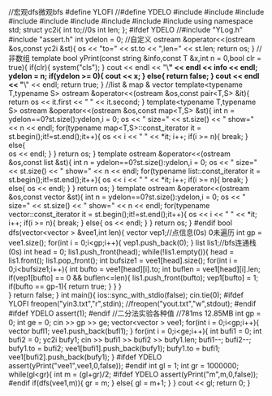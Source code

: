 //宏观dfs微观bfs
#define YLOFI
//#define YDELO
#include<iostream>
#include<iomanip>
#include<string>
#include<sstream>
#include<map>
#include<list>
#include<vector>
#include<algorithm>
#include<cmath> 
using namespace std;
struct yc2i{
	int to;//0s
	int len;
};
#ifdef YDELO
//#include "YLog.h"
#include "assert.h"
int ydelon = 0;
//自定义
ostream &operator<<(ostream &os,const yc2i &st){
	os << "to=" << st.to << ",len=" << st.len;
	return os;
}
//非数组
template<typename T>
bool yPrint(const string &info,const T &x,int n = 0,bool clr = true){
	if(clr){
		system("cls");
	}
	cout << endl << "\\**********************" << endl << info << endl;
	ydelon = n;
	if(ydelon >= 0){
		cout << x;
	}
	else{
		return false;
	}
	cout << endl << "**********************\\" << endl;
	return true;
}
//list & map & vector
template<typename T,typename S>
ostream &operator<<(ostream &os,const pair<T,S> &it){
    return 	os << it.first << " " << it.second;
}
template<typename T,typename S>
ostream &operator<<(ostream &os,const map<T,S> &st){
	int n = ydelon==0?st.size():ydelon,i = 0;
	os <<  " size=" << st.size() << " show=" << n << endl;
	for(typename map<T,S>::const_iterator it = st.begin();it!=st.end();it++){
		os << i << " " << *it;
		i++;
		if(i >= n){
			break;
		}
		else{	
			os << endl;
		}
	}
	return os;
}
template<typename T>
ostream &operator<<(ostream &os,const list<T> &st){
	int n = ydelon==0?st.size():ydelon,i = 0;
	os <<  " size=" << st.size() << " show=" << n << endl;
	for(typename list<T>::const_iterator it = st.begin();it!=st.end();it++){
		os << i << " " << *it;
		i++;
		if(i >= n){
			break;
		}
		else{
			os << endl;
		}
	}
	return os;
}
template<typename T>
ostream &operator<<(ostream &os,const vector<T> &st){
	int n = ydelon==0?st.size():ydelon,i = 0;
	os << " size=" << st.size() << " show=" << n << endl;
	for(typename vector<T>::const_iterator it = st.begin();it!=st.end();it++){
		os << i << " " << *it;
		i++;
		if(i >= n){
			break;
		}
		else{
			os << endl;
		}
	}
	return os;
}
#endif
bool dfs(vector<vector<yc2i> > &vee1,int len){
	vector<int> vep1;//点信息(0s) 0未遍历
	int gp = vee1.size();
	for(int i = 0;i<gp;i++){
		vep1.push_back(0);
	}
	list<int> lis1;//bfs连通栈(0s) 
	int head = 0;
	lis1.push_front(head);
	while(!lis1.empty()){
		head = lis1.front();
		lis1.pop_front();
		int bufsize1 = vee1[head].size();
		for(int i = 0;i<bufsize1;i++){
			int bufto = vee1[head][i].to;
			int buflen = vee1[head][i].len;
			if(vep1[bufto] == 0 && buflen<=len){
				lis1.push_front(bufto);
				vep1[bufto] = 1;
				if(bufto == gp-1){
					return true;
				}
			}
		}		
	}
	return false;
}
int main(){
	ios::sync_with_stdio(false);
	cin.tie(0);
	#ifdef YLOFI
	freopen("yin3.txt","r",stdin);
	//freopen("yout.txt","w",stdout);
	#endif
	#ifdef YDELO
	assert(1);
	#endif
	//二分法实验各种值 
	//781ms	12.85MB
	int gp = 0;
	int ge = 0;
	cin >> gp >> ge;
	vector<vector<yc2i> > vee1;
	for(int i = 0;i<gp;i++){
		vector<yc2i> bufl1;
		vee1.push_back(bufl1);
	}
	for(int i = 0;i<ge;i++){
		int bufi1 = 0;
		int bufi2 = 0;
		yc2i bufy1;
		cin >> bufi1 >> bufi2 >> bufy1.len;
		bufi1--;
		bufi2--;
		bufy1.to = bufi2;
		vee1[bufi1].push_back(bufy1);
		bufy1.to = bufi1;
		vee1[bufi2].push_back(bufy1);
	}
	#ifdef YDELO
	assert(yPrint("vee1",vee1,0,false));
	#endif
	int gl = 1;
	int gr = 1000000;
	while(gl<gr){
		int m = (gl+gr)/2;
		#ifdef YDELO
		assert(yPrint("m",m,0,false));
		#endif
		if(dfs(vee1,m)){
			gr = m;
		}
		else{
			gl = m+1;
		}
	}
	cout << gl;
	return 0;
}
